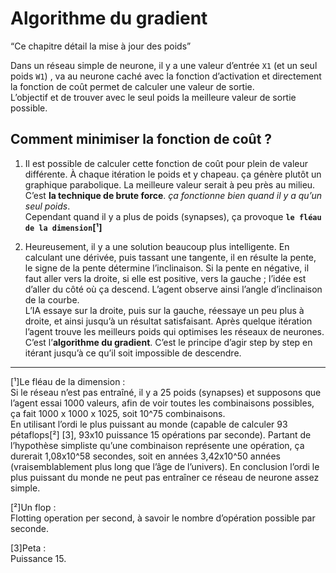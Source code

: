 # Algorithme du gradient

“Ce chapitre détail la mise à jour des poids”

Dans un réseau simple de neurone, il y a une valeur d’entrée `X1` (et un seul poids `W1`) , va au neurone caché avec la fonction d’activation et directement la fonction de coût permet de calculer une valeur de sortie.  
L’objectif et de trouver avec le seul poids la meilleure valeur de sortie possible.

## Comment minimiser la fonction de coût ?

1. Il est possible de calculer cette fonction de coût pour plein de valeur différente. À chaque itération le poids et y chapeau. ça génère plutôt un graphique parabolique. La meilleure valeur serait à peu près au milieu. C’est **la technique de brute force**. _ça fonctionne bien quand il y a qu’un seul poids_.  
Cependant quand il y a plus de poids (synapses), ça provoque **`le fléau de la dimension`[¹]**

2. Heureusement, il y a une solution beaucoup plus intelligente. En calculant une dérivée, puis tassant une tangente, il en résulte la pente, le signe de la pente détermine l’inclinaison. Si la pente en négative, il faut aller vers la droite, si elle est positive, vers la gauche ; l’idée est d’aller du côté où ça descend. L’agent observe ainsi l’angle d’inclinaison de la courbe.  
L’IA essaye sur la droite, puis sur la gauche, réessaye un peu plus à droite, et ainsi jusqu’à un résultat satisfaisant. Après quelque itération l’agent trouve les meilleurs poids qui optimises les réseaux de neurones. C’est l’**algorithme du gradient**. C’est le principe d’agir step by step en itérant jusqu’à ce qu’il soit impossible de descendre.

___
[¹]Le fléau de la dimension :  
Si le réseau n’est pas entraîné, il y a 25 poids (synapses) et supposons que l’agent essai 1000 valeurs, afin de voir toutes les combinaisons possibles, ça fait 1000 x 1000 x 1025, soit 10^75 combinaisons.  
En utilisant l’ordi le plus puissant au monde (capable de calculer 93 pétaflops[²] [3], 93x10 puissance 15 opérations par seconde). Partant de l’hypothèse simpliste qu’une combinaison représente une opération, ça durerait 1,08x10^58 secondes, soit en années 3,42x10^50 années (vraisemblablement plus long que l’âge de l’univers). 
En conclusion l’ordi le plus puissant du monde ne peut pas entraîner ce réseau de neurone assez simple. 

[²]Un flop :  
Flotting operation per second, à savoir le nombre d’opération possible par seconde.  

[3]Peta :  
Puissance 15.